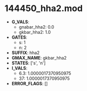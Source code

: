 # 144450_hha2.mod

- **G_VALS**:
  - gnabar_hha2: 0.0
  - gkbar_hha2: 1.0
- **GATES**:
  - s: 1
  - n: 2
- **SUFFIX**: hha2
- **GMAX_NAME**: gkbar_hha2
- **STATES**: ['s', 'n']
- **I_VALS**:
  - 6.3: 1.0000017370950975
  - 37: 1.0000017370950975
- **ERROR_FLAGS**: []
